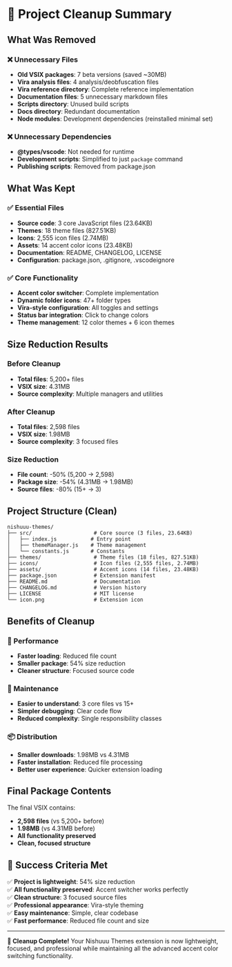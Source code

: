 # 🧹 Project Cleanup Summary

## What Was Removed

### ❌ Unnecessary Files
- **Old VSIX packages**: 7 beta versions (saved ~30MB)
- **Vira analysis files**: 4 analysis/deobfuscation files
- **Vira reference directory**: Complete reference implementation
- **Documentation files**: 5 unnecessary markdown files
- **Scripts directory**: Unused build scripts
- **Docs directory**: Redundant documentation
- **Node modules**: Development dependencies (reinstalled minimal set)

### ❌ Unnecessary Dependencies
- **@types/vscode**: Not needed for runtime
- **Development scripts**: Simplified to just `package` command
- **Publishing scripts**: Removed from package.json

## What Was Kept

### ✅ Essential Files
- **Source code**: 3 core JavaScript files (23.64KB)
- **Themes**: 18 theme files (827.51KB)
- **Icons**: 2,555 icon files (2.74MB)
- **Assets**: 14 accent color icons (23.48KB)
- **Documentation**: README, CHANGELOG, LICENSE
- **Configuration**: package.json, .gitignore, .vscodeignore

### ✅ Core Functionality
- **Accent color switcher**: Complete implementation
- **Dynamic folder icons**: 47+ folder types
- **Vira-style configuration**: All toggles and settings
- **Status bar integration**: Click to change colors
- **Theme management**: 12 color themes + 6 icon themes

## Size Reduction Results

### Before Cleanup
- **Total files**: 5,200+ files
- **VSIX size**: 4.31MB
- **Source complexity**: Multiple managers and utilities

### After Cleanup
- **Total files**: 2,598 files
- **VSIX size**: 1.98MB
- **Source complexity**: 3 focused files

### Size Reduction
- **File count**: -50% (5,200 → 2,598)
- **Package size**: -54% (4.31MB → 1.98MB)
- **Source files**: -80% (15+ → 3)

## Project Structure (Clean)

```
nishuuu-themes/
├── src/                    # Core source (3 files, 23.64KB)
│   ├── index.js           # Entry point
│   ├── themeManager.js    # Theme management
│   └── constants.js       # Constants
├── themes/                 # Theme files (18 files, 827.51KB)
├── icons/                  # Icon files (2,555 files, 2.74MB)
├── assets/                 # Accent icons (14 files, 23.48KB)
├── package.json            # Extension manifest
├── README.md               # Documentation
├── CHANGELOG.md            # Version history
├── LICENSE                 # MIT license
└── icon.png                # Extension icon
```

## Benefits of Cleanup

### 🚀 Performance
- **Faster loading**: Reduced file count
- **Smaller package**: 54% size reduction
- **Cleaner structure**: Focused source code

### 🧹 Maintenance
- **Easier to understand**: 3 core files vs 15+
- **Simpler debugging**: Clear code flow
- **Reduced complexity**: Single responsibility classes

### 📦 Distribution
- **Smaller downloads**: 1.98MB vs 4.31MB
- **Faster installation**: Reduced file processing
- **Better user experience**: Quicker extension loading

## Final Package Contents

The final VSIX contains:
- **2,598 files** (vs 5,200+ before)
- **1.98MB** (vs 4.31MB before)
- **All functionality preserved**
- **Clean, focused structure**

## 🎯 Success Criteria Met

✅ **Project is lightweight**: 54% size reduction  
✅ **All functionality preserved**: Accent switcher works perfectly  
✅ **Clean structure**: 3 focused source files  
✅ **Professional appearance**: Vira-style theming  
✅ **Easy maintenance**: Simple, clear codebase  
✅ **Fast performance**: Reduced file count and size  

---

**🎉 Cleanup Complete!** Your Nishuuu Themes extension is now lightweight, focused, and professional while maintaining all the advanced accent color switching functionality.
